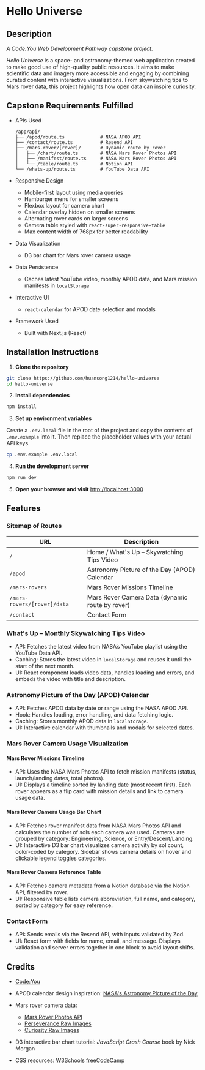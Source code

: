 # Hello Universe

## Description

*A Code:You Web Development Pathway capstone project.*

*Hello Universe* is a space- and astronomy-themed web application created to make good use of high-quality public resources. It aims to make scientific data and imagery more accessible and engaging by combining curated content with interactive visualizations. From skywatching tips to Mars rover data, this project highlights how open data can inspire curiosity.

## Capstone Requirements Fulfilled

- APIs Used
  ```tree
  /app/api/
  ├── /apod/route.ts             # NASA APOD API
  ├── /contact/route.ts          # Resend API
  ├── /mars-rover/[rover]/       # Dynamic route by rover
  │   ├── /chart/route.ts        # NASA Mars Rover Photos API
  │   ├── /manifest/route.ts     # NASA Mars Rover Photos API
  │   └── /table/route.ts        # Notion API
  └── /whats-up/route.ts         # YouTube Data API
  ```

- Responsive Design
  - Mobile-first layout using media queries
  - Hamburger menu for smaller screens
  - Flexbox layout for camera chart
  - Calendar overlay hidden on smaller screens
  - Alternating rover cards on larger screens
  - Camera table styled with `react-super-responsive-table`
  - Max content width of 768px for better readability
- Data Visualization
  - D3 bar chart for Mars rover camera usage
- Data Persistence
  - Caches latest YouTube video, monthly APOD data, and Mars mission manifests in `localStorage`
- Interactive UI
  - `react-calendar` for APOD date selection and modals
- Framework Used
  - Built with Next.js (React)

## Installation Instructions

1. **Clone the repository**
```bash
git clone https://github.com/huansong1214/hello-universe
cd hello-universe
```

2. **Install dependencies**
```bash
npm install
```

3. **Set up environment variables**

Create a `.env.local` file in the root of the project and copy the contents of `.env.example` into it. Then replace the placeholder values with your actual API keys.

```bash
cp .env.example .env.local
```

4. **Run the development server**

```bash
npm run dev
```

5. **Open your browser and visit** [http://localhost:3000](http://localhost:3000)

## Features

### Sitemap of Routes

| URL                         | Description                                    |
|-----------------------------|------------------------------------------------|
| `/`                         | Home / What's Up – Skywatching Tips Video      |
| `/apod`                     | Astronomy Picture of the Day (APOD) Calendar   |
| `/mars-rovers`              | Mars Rover Missions Timeline                   |
| `/mars-rovers/[rover]/data` | Mars Rover Camera Data (dynamic route by rover)|
| `/contact`                  | Contact Form                                   |

### What's Up – Monthly Skywatching Tips Video
- API: Fetches the latest video from NASA’s YouTube playlist using the YouTube Data API.
- Caching: Stores the latest video in `localStorage` and reuses it until the start of the next month.
- UI: React component loads video data, handles loading and errors, and embeds the video with title and description.

### Astronomy Picture of the Day (APOD) Calendar
- API: Fetches APOD data by date or range using the NASA APOD API.
- Hook: Handles loading, error handling, and data fetching logic.
- Caching: Stores monthly APOD data in `localStorage`.
- UI: Interactive calendar with thumbnails and modals for selected dates.

### Mars Rover Camera Usage Visualization

#### Mars Rover Missions Timeline
- API: Uses the NASA Mars Photos API to fetch mission manifests (status, launch/landing dates, total photos).
- UI: Displays a timeline sorted by landing date (most recent first). Each rover appears as a flip card with mission details and link to camera usage data.

#### Mars Rover Camera Usage Bar Chart
- API: Fetches rover manifest data from NASA Mars Photos API and calculates the number of sols each camera was used. Cameras are grouped by category: Engineering, Science, or Entry/Descent/Landing.
- UI: Interactive D3 bar chart visualizes camera activity by sol count, color-coded by category. Sidebar shows camera details on hover and clickable legend toggles categories.

#### Mars Rover Camera Reference Table
- API: Fetches camera metadata from a Notion database via the Notion API, filtered by rover.
- UI: Responsive table lists camera abbreviation, full name, and category, sorted by category for easy reference.

### Contact Form
- API: Sends emails via the Resend API, with inputs validated by Zod.
- UI: React form with fields for name, email, and message. Displays validation and server errors together in one block to avoid layout shifts.

## Credits

- [Code:You](https://code-you.org)

- APOD calendar design inspiration:
  [NASA's Astronomy Picture of the Day](https://lizkalter.github.io/nasa-apod-calendar/)

- Mars rover camera data:
  - [Mars Rover Photos API](https://mars-photos.herokuapp.com)
  - [Perseverance Raw Images](https://mars.nasa.gov/mars2020/multimedia/raw-images/)
  - [Curiosity Raw Images](https://mars.nasa.gov/msl/multimedia/raw-images/)

- D3 interactive bar chart tutorial:
  *JavaScript Crash Course* book by Nick Morgan

- CSS resources:
  [W3Schools](https://www.w3schools.com)
  [freeCodeCamp](https://www.freecodecamp.org)
